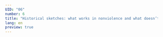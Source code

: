 ```yaml
---
UID: "06"
number: 6
title: "Historical sketches: what works in nonviolence and what doesn’t?"
lang: en
preview: true
---
```

